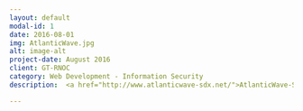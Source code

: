 ```yaml
---
layout: default
modal-id: 1
date: 2016-08-01
img: AtlanticWave.jpg
alt: image-alt
project-date: August 2016
client: GT-RNOC
category: Web Development - Information Security
description:  <a href="http://www.atlanticwave-sdx.net/">AtlanticWave-SDX</a> is a Software Defined Exchange controller, which controls network traffic between academic institutions and research facilities producing big data (60Gbps). I created the controller interface and helped implement authentication and authorization.

---
```

